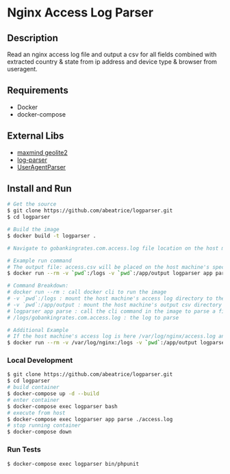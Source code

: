 # Nginx Access Log Parser

## Description
Read an nginx access log file and output a csv for all fields combined with extracted country & state from ip address and device type & browser from useragent.

## Requirements
 - Docker
 - docker-compose

## External Libs
 - [maxmind geolite2](https://dev.maxmind.com/geoip/geoip2/geolite2/)
 - [log-parser](https://github.com/kassner/log-parser)
 - [UserAgentParser](https://github.com/ThaDafinser/UserAgentParser)

## Install and Run
```sh
# Get the source
$ git clone https://github.com/abeatrice/logparser.git
$ cd logparser

# Build the image
$ docker build -t logparser .

# Navigate to gobankingrates.com.access.log file location on the host machine directory

# Example run command
# The output file: access.csv will be placed on the host machine's specified output file dir location
$ docker run --rm -v `pwd`:/logs -v `pwd`:/app/output logparser app parse /logs/gobankingrates.com.access.log

# Command Breakdown:
# docker run --rm : call docker cli to run the image
# -v `pwd`:/logs : mount the host machine's access log directory to the image's /logs directory
# -v `pwd`:/app/output : mount the host machine's output csv directory to the image's /app/output directory
# logparser app parse : call the cli command in the image to parse a file
# /logs/gobankingrates.com.access.log : the log to parse

# Additional Example
# If the host machine's access log is here /var/log/nginx/access.log and the desired output file location is pwd
$ docker run --rm -v /var/log/nginx:/logs -v `pwd`:/app/output logparser app parse /logs/access.log
```

### Local Development
```sh
$ git clone https://github.com/abeatrice/logparser.git
$ cd logparser
# build container
$ docker-compose up -d --build
# enter container
$ docker-compose exec logparser bash
# execute from host
$ docker-compose exec logparser app parse ./access.log
# stop running container
$ docker-compose down
```

### Run Tests
```sh
$ docker-compose exec logparser bin/phpunit
```
